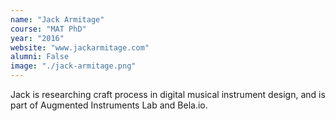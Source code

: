 ```yaml
---
name: "Jack Armitage"
course: "MAT PhD"
year: "2016"
website: "www.jackarmitage.com"
alumni: False
image: "./jack-armitage.png"
---
```

Jack is researching craft process in digital musical instrument design, and is part of Augmented Instruments Lab and Bela.io.